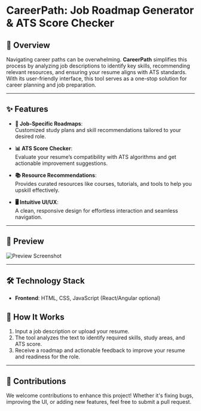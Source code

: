 # CareerPath: Job Roadmap Generator & ATS Score Checker  

## 🌟 Overview  
Navigating career paths can be overwhelming. **CareerPath** simplifies this process by analyzing job descriptions to identify key skills, recommending relevant resources, and ensuring your resume aligns with ATS standards. With its user-friendly interface, this tool serves as a one-stop solution for career planning and job preparation.

---

## ✨ Features  
- **🎯 Job-Specific Roadmaps**:  
  Customized study plans and skill recommendations tailored to your desired role.  

- **📊 ATS Score Checker**:  
  Evaluate your resume’s compatibility with ATS algorithms and get actionable improvement suggestions.  

- **📚 Resource Recommendations**:  
  Provides curated resources like courses, tutorials, and tools to help you upskill effectively.  

- **🖥️ Intuitive UI/UX**:  
  A clean, responsive design for effortless interaction and seamless navigation.  

---

## 🚀 Preview  
![Preview Screenshot](#)  


---

## 🛠️ Technology Stack  
- **Frontend**: HTML, CSS, JavaScript (React/Angular optional)  

  
## 🔎 How It Works  
1. Input a job description or upload your resume.  
2. The tool analyzes the text to identify required skills, study areas, and ATS score.  
3. Receive a roadmap and actionable feedback to improve your resume and readiness for the role.  

---

## 🤝 Contributions  
We welcome contributions to enhance this project! Whether it's fixing bugs, improving the UI, or adding new features, feel free to submit a pull request.  

